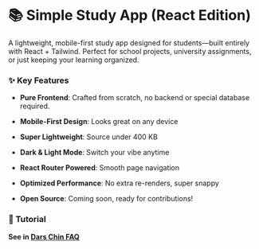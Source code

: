 # 📚 Simple Study App (React Edition)
 
A lightweight, mobile-first study app designed for students—built entirely with React + Tailwind. Perfect for school projects, university assignments, or just keeping your learning organized.

### ✨ Key Features

* **Pure Frontend**: Crafted from scratch, no backend or special database required.

* **Mobile-First Design**: Looks great on any device

* **Super Lightweight**: Source under 400 KB

* **Dark & Light Mode**: Switch your vibe anytime

* **React Router Powered**: Smooth page navigation

* **Optimized Performance**: No extra re-renders, super snappy

* **Open Source**: Coming soon, ready for contributions!

### 📖 Tutorial

**See in [Dars Chin FAQ](https://dars-chin.mbahri.ir)**



